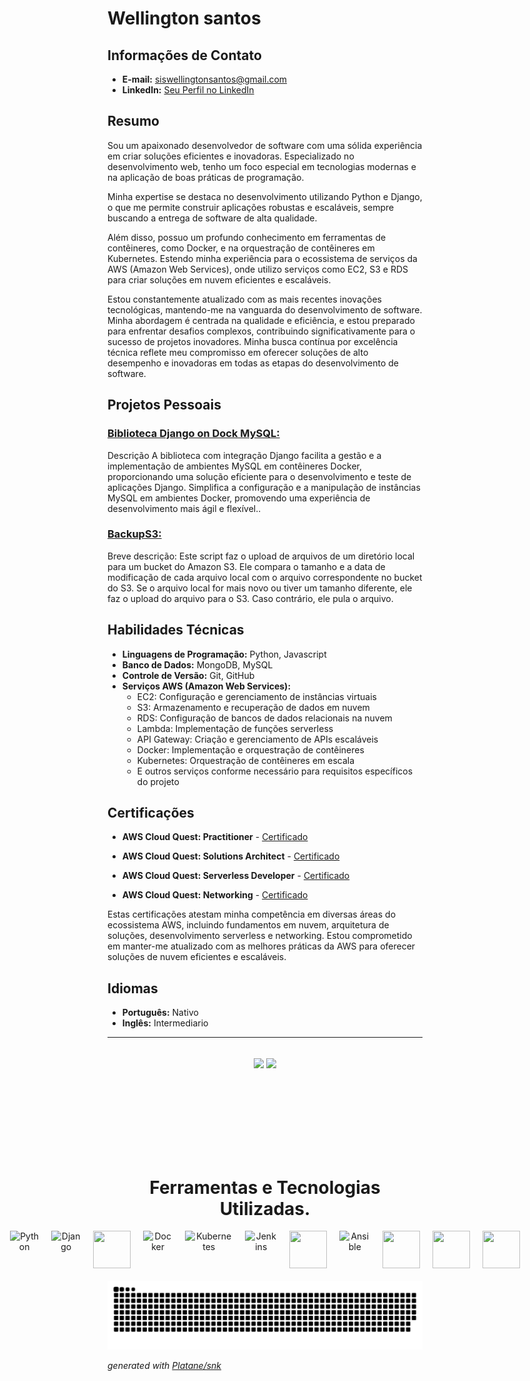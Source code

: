
# Wellington santos

## Informações de Contato
- **E-mail:** siswellingtonsantos@gmail.com
- **LinkedIn:** <a href="https://www.linkedin.com/in/wellington-santos-84b9ba24a/" target="_blank">Seu Perfil no LinkedIn</a>


## Resumo
Sou um apaixonado desenvolvedor de software com uma sólida experiência em criar soluções eficientes e inovadoras. Especializado no desenvolvimento web, tenho um foco especial em tecnologias modernas e na aplicação de boas práticas de programação.

Minha expertise se destaca no desenvolvimento utilizando Python e Django, o que me permite construir aplicações robustas e escaláveis, sempre buscando a entrega de software de alta qualidade.

Além disso, possuo um profundo conhecimento em ferramentas de contêineres, como Docker, e na orquestração de contêineres em Kubernetes. Estendo minha experiência para o ecossistema de serviços da AWS (Amazon Web Services), onde utilizo serviços como EC2, S3 e RDS para criar soluções em nuvem eficientes e escaláveis.

Estou constantemente atualizado com as mais recentes inovações tecnológicas, mantendo-me na vanguarda do desenvolvimento de software. Minha abordagem é centrada na qualidade e eficiência, e estou preparado para enfrentar desafios complexos, contribuindo significativamente para o sucesso de projetos inovadores. Minha busca contínua por excelência técnica reflete meu compromisso em oferecer soluções de alto desempenho e inovadoras em todas as etapas do desenvolvimento de software.

## Projetos Pessoais

### [Biblioteca Django on Dock MySQL:](https://github.com/wellington90/BIBLIOTECA)
Descrição A biblioteca com integração Django facilita a gestão e a implementação de ambientes MySQL em contêineres Docker, proporcionando uma solução eficiente para o desenvolvimento e teste de aplicações Django. Simplifica a configuração e a manipulação de instâncias MySQL em ambientes Docker, promovendo uma experiência de desenvolvimento mais ágil e flexível..

### [BackupS3:](https://github.com/wellington90/backup-s3)
Breve descrição: Este script faz o upload de arquivos de um diretório local para um bucket do Amazon S3. Ele compara o tamanho e a data de modificação de cada arquivo local com o arquivo correspondente no bucket do S3. Se o arquivo local for mais novo ou tiver um tamanho diferente, ele faz o upload do arquivo para o S3. Caso contrário, ele pula o arquivo.

## Habilidades Técnicas
- **Linguagens de Programação:** Python, Javascript
- **Banco de Dados:** MongoDB, MySQL
- **Controle de Versão:** Git, GitHub
- **Serviços AWS (Amazon Web Services):**
  - EC2: Configuração e gerenciamento de instâncias virtuais
  - S3: Armazenamento e recuperação de dados em nuvem
  - RDS: Configuração de bancos de dados relacionais na nuvem
  - Lambda: Implementação de funções serverless
  - API Gateway: Criação e gerenciamento de APIs escaláveis
  - Docker: Implementação e orquestração de contêineres
  - Kubernetes: Orquestração de contêineres em escala
  - E outros serviços conforme necessário para requisitos específicos do projeto

## Certificações

- **AWS Cloud Quest: Practitioner** - [Certificado](https://www.credly.com/badges/c9d223b9-f23d-4625-b978-a4ae09fb3051)

- **AWS Cloud Quest: Solutions Architect** - [Certificado](https://www.credly.com/badges/567c7fcd-01dd-4d2b-8edf-25f650ad4713)

- **AWS Cloud Quest: Serverless Developer** - [Certificado](https://www.credly.com/badges/59f7fe3f-c4b9-4e0c-9c9a-f0ecf168baf0)

- **AWS Cloud Quest: Networking** - [Certificado](https://www.credly.com/badges/1db38c61-8129-41ff-9567-c2d5ea7508ac)

Estas certificações atestam minha competência em diversas áreas do ecossistema AWS, incluindo fundamentos em nuvem, arquitetura de soluções, desenvolvimento serverless e networking. Estou comprometido em manter-me atualizado com as melhores práticas da AWS para oferecer soluções de nuvem eficientes e escaláveis.

## Idiomas
- **Português:** Nativo
- **Inglês:** Intermediario

---
<br>

<div  align="center" style="margin-bottom:100px">
<img width=55% align="center"  src="https://github-readme-streak-stats.herokuapp.com?user=wellington90&theme=radical&mode=weekly" />
<img width=40% align="center" src="https://github-readme-stats-git-main-rafaelalexandrino.vercel.app/api/top-langs/?username=wellington90&show_icons=true&theme=radical&layout=compact" />
 </div>
 <br><br>

<div  align="center"> 
 <h1 align="center">Ferramentas e Tecnologias Utilizadas.</h1>
</div>
<div align="center">
  <div style="display: flex; justify-content: center; gap: 20px; flex-direction: row;">
    <div>
      <img src="https://cdn.jsdelivr.net/gh/devicons/devicon/icons/python/python-original-wordmark.svg" alt="Python" height="60" width="60">
    </div>
    <div>
      <img src="https://cdn.jsdelivr.net/gh/devicons/devicon/icons/django/django-plain-wordmark.svg" alt="Django" height="60" width="60">
    </div>
    <div>
      <img src="https://cdn.jsdelivr.net/gh/devicons/devicon/icons/amazonwebservices/amazonwebservices-original-wordmark.svg" height="60" width="60">
    </div>
    <div>
      <img src="https://cdn.jsdelivr.net/gh/devicons/devicon/icons/docker/docker-original-wordmark.svg" alt="Docker" height="60" width="60">
    </div>
    <div>
      <img src="https://cdn.jsdelivr.net/gh/devicons/devicon/icons/kubernetes/kubernetes-plain-wordmark.svg" alt="Kubernetes" height="60" width="60">
    </div>
    <div>
      <img src="https://cdn.jsdelivr.net/gh/devicons/devicon/icons/jenkins/jenkins-original.svg" alt="Jenkins" height="60" width="60">
    </div>
    <div>
      <img src="https://cdn.jsdelivr.net/gh/devicons/devicon/icons/terraform/terraform-original-wordmark.svg" height="60" width="60">
    </div>
    <div>
      <img src="https://cdn.jsdelivr.net/gh/devicons/devicon/icons/ansible/ansible-original-wordmark.svg" alt="Ansible" height="60" width="60">
    </div>
    <div>
      <img src="https://cdn.jsdelivr.net/gh/devicons/devicon/icons/github/github-original-wordmark.svg" height="60" width="60">
    </div>
    <div>
      <img src="https://cdn.jsdelivr.net/gh/devicons/devicon/icons/gitlab/gitlab-original-wordmark.svg" height="60" width="60">
    </div>
    <div>
      <img src="https://cdn.jsdelivr.net/gh/devicons/devicon/icons/linux/linux-original.svg" height="60" width="60">
    </div>
  </div>
</div>


<br>
<picture>
  <source media="(prefers-color-scheme: dark)" srcset="https://raw.githubusercontent.com/platane/platane/output/github-contribution-grid-snake-dark.svg">
  <source media="(prefers-color-scheme: light)" srcset="https://raw.githubusercontent.com/platane/platane/output/github-contribution-grid-snake.svg">
  <img alt="github contribution grid snake animation" src="https://raw.githubusercontent.com/platane/platane/output/github-contribution-grid-snake.svg">
</picture>

_generated with [Platane/snk](https://github.com/Platane/snk)_

